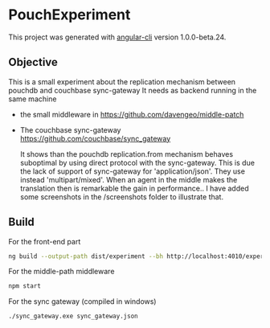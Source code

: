 # PouchExperiment

This project was generated with [angular-cli](https://github.com/angular/angular-cli) version 1.0.0-beta.24.

## Objective

This is a small experiment about the replication mechanism between pouchdb and couchbase sync-gateway
It needs as backend running in the same machine

* the small middleware in https://github.com/davengeo/middle-patch
* The couchbase sync-gateway https://github.com/couchbase/sync_gateway

	It shows than the pouchdb replication.from mechanism behaves suboptimal by using direct protocol with the sync-gateway.
 This is due the lack of support of sync-gateway for 'application/json'. They use instead 'multipart/mixed'.
 When an agent in the middle makes the translation then is remarkable the gain in performance.. 
 I have added some screenshots in the /screenshots folder to illustrate that.  

## Build

For the front-end part

```bash
ng build --output-path dist/experiment --bh http://localhost:4010/experiment/ -w
```

For the middle-path middleware

```bash
npm start
```

For the sync gateway (compiled in windows)

```bash 
./sync_gateway.exe sync_gateway.json
```


